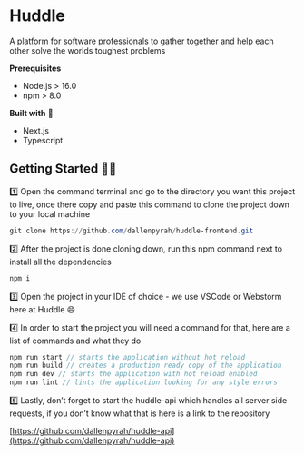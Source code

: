 # Huddle

A platform for software professionals to gather together and help each other solve the worlds toughest problems

**Prerequisites**

- Node.js > 16.0
- npm > 8.0

**Built with** 🔨

- Next.js
- Typescript

## Getting Started 🏄🏽

1️⃣ Open the command terminal and go to the directory you want this project to live, once there copy and paste this
command to clone the project down to your local machine

```powershell
git clone https://github.com/dallenpyrah/huddle-frontend.git
```

2️⃣ After the project is done cloning down, run this npm command next to install all the dependencies

```powershell
npm i
```

3️⃣ Open the project in your IDE of choice - we use VSCode or Webstorm here at Huddle 😄

4️⃣ In order to start the project you will need a command for that, here are a list of commands and what they do

```jsx
npm run start // starts the application without hot reload
npm run build // creates a production ready copy of the application
npm run dev // starts the application with hot reload enabled 
npm run lint // lints the application looking for any style errors 
```

5️⃣ Lastly, don’t forget to start the huddle-api which handles all server side requests, if you don’t know what that is
here is a link to the repository

[https://github.com/dallenpyrah/huddle-api](https://github.com/dallenpyrah/huddle-api)

